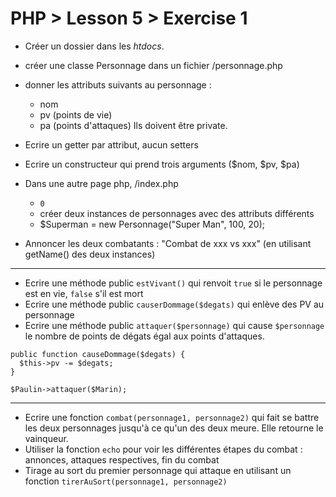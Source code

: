 # PHP > Lesson 5 > Exercise 1

- Créer un dossier **<nom du jeu>** dans les _htdocs_.
- créer une classe Personnage dans un fichier
      <nom du jeu>/personnage.php
- donner les attributs suivants au personnage :
  * nom
  * pv (points de vie)
  * pa (points d'attaques)
Ils doivent être private.

- Ecrire un getter par attribut, aucun setters
- Ecrire un constructeur qui prend trois arguments ($nom, $pv, $pa)

- Dans une autre page php, <nomdujeu>/index.php
    * `0`
    * créer deux instances de personnages avec des attributs différents
    * $Superman = new Personnage("Super Man", 100, 20);
- Annoncer les deux combatants : "Combat de xxx vs xxx"
  (en utilisant getName() des deux instances)



---



- Ecrire une méthode public `estVivant()` qui renvoit `true` si le
personnage est en vie, `false` s'il est mort
- Ecrire une méthode public `causerDommage($degats)` qui
enlève des PV au personnage
- Ecrire une méthode public `attaquer($personnage)` qui cause
  `$personnage` le nombre de points de dégats égal aux points
  d'attaques.

```
public function causeDommage($degats) {
  $this->pv -= $degats;
}
```

```
$Paulin->attaquer($Marin);
```



---



- Ecrire une fonction `combat(personnage1, personnage2)` qui fait se battre les deux personnages jusqu'à ce qu'un des deux meure. Elle retourne le vainqueur.
- Utiliser la fonction `echo` pour voir les différentes étapes du combat : annonces, attaques respectives, fin du combat
- Tirage au sort du premier personnage qui attaque en utilisant un fonction `tirerAuSort(personnage1, personnage2)`
